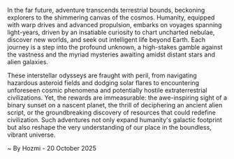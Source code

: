 
In the far future, adventure transcends terrestrial bounds, beckoning explorers to the shimmering canvas of the cosmos. Humanity, equipped with warp drives and advanced propulsion, embarks on voyages spanning light-years, driven by an insatiable curiosity to chart uncharted nebulae, discover new worlds, and seek out intelligent life beyond Earth. Each journey is a step into the profound unknown, a high-stakes gamble against the vastness and the myriad mysteries awaiting amidst distant stars and alien galaxies.

These interstellar odysseys are fraught with peril, from navigating hazardous asteroid fields and dodging solar flares to encountering unforeseen cosmic phenomena and potentially hostile extraterrestrial civilizations. Yet, the rewards are immeasurable: the awe-inspiring sight of a binary sunset on a nascent planet, the thrill of deciphering an ancient alien script, or the groundbreaking discovery of resources that could redefine civilization. Such adventures not only expand humanity's galactic footprint but also reshape the very understanding of our place in the boundless, vibrant universe.

~ By Hozmi - 20 October 2025
